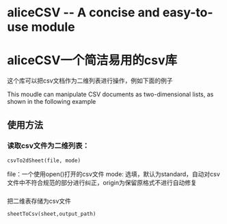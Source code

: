 # aliceCSV -- A concise and easy-to-use module   
# aliceCSV一个简洁易用的csv库


这个库可以把csv文档作为二维列表进行操作，例如下面的例子

This moudle can manipulate CSV documents as two-dimensional lists, as shown in the following example

## 使用方法

### 读取csv文件为二维列表：
```
csvTo2dSheet(file, mode)
```
file：一个使用open()打开的csv文件
mode: 选填，默认为standard，自动对csv文件中不符合规范的部分进行纠正，origin为保留原格式不进行自动修复




### 
把二维表存储为csv文件
```
sheetToCsv(sheet,output_path)
```

